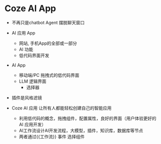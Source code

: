 # Coze AI App


- 不再只是chatbot  Agent
  摆脱聊天窗口
- AI 应用 App
  - 网站, 手机App的全部或一部分
  - AI 功能
  - 低代码界面开发

- AI App
  - 移动端/PC 拖拽式的低代码界面
  - LLM 逻辑界面 
    - 选择器


- 插件是风格滤镜

- Coze AI 应用 让所有人都能轻松创建自己的智能应用
  - 利用低代码的概念，拖拽组件，配置属性，良好的界面（用户体验更好的AI 应用开发）
  - AI工作流设计AI开发流程，大模型，插件，知识库，数据库等节点
  - 两者通过{{工作流}} 事件 选择组件
    

